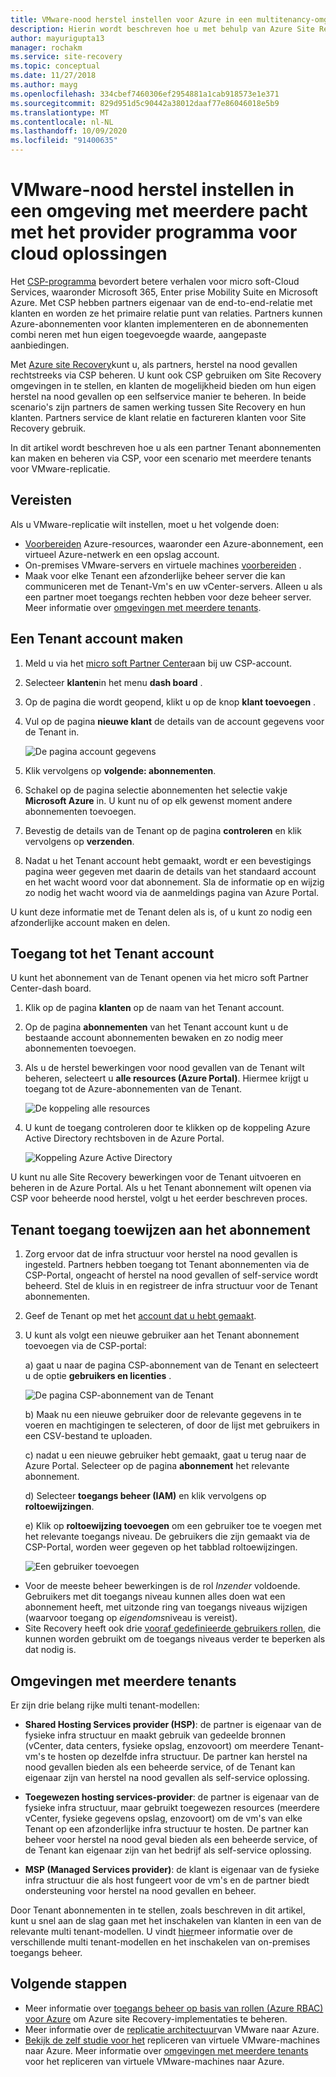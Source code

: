 ```yaml
---
title: VMware-nood herstel instellen voor Azure in een multitenancy-omgeving met Site Recovery en het programma Cloud Solution Provider (CSP) | Microsoft Docs
description: Hierin wordt beschreven hoe u met behulp van Azure Site Recovery VMware-herstel na nood gevallen instelt in een omgeving met meerdere tenants.
author: mayurigupta13
manager: rochakm
ms.service: site-recovery
ms.topic: conceptual
ms.date: 11/27/2018
ms.author: mayg
ms.openlocfilehash: 334cbef7460306ef2954881a1cab918573e1e371
ms.sourcegitcommit: 829d951d5c90442a38012daaf77e86046018e5b9
ms.translationtype: MT
ms.contentlocale: nl-NL
ms.lasthandoff: 10/09/2020
ms.locfileid: "91400635"
---
```

# <a name="set-up-vmware-disaster-recovery-in-a-multi-tenancy-environment-with-the-cloud-solution-provider-csp-program"></a>VMware-nood herstel instellen in een omgeving met meerdere pacht met het provider programma voor cloud oplossingen

Het [CSP-programma](https://partner.microsoft.com/cloud-solution-provider) bevordert betere verhalen voor micro soft-Cloud Services, waaronder Microsoft 365, Enter prise Mobility Suite en Microsoft Azure. Met CSP hebben partners eigenaar van de end-to-end-relatie met klanten en worden ze het primaire relatie punt van relaties. Partners kunnen Azure-abonnementen voor klanten implementeren en de abonnementen combi neren met hun eigen toegevoegde waarde, aangepaste aanbiedingen.

Met [Azure site Recovery](site-recovery-overview.md)kunt u, als partners, herstel na nood gevallen rechtstreeks via CSP beheren. U kunt ook CSP gebruiken om Site Recovery omgevingen in te stellen, en klanten de mogelijkheid bieden om hun eigen herstel na nood gevallen op een selfservice manier te beheren. In beide scenario's zijn partners de samen werking tussen Site Recovery en hun klanten. Partners service de klant relatie en factureren klanten voor Site Recovery gebruik.

In dit artikel wordt beschreven hoe u als een partner Tenant abonnementen kan maken en beheren via CSP, voor een scenario met meerdere tenants voor VMware-replicatie.

## <a name="prerequisites"></a>Vereisten

Als u VMware-replicatie wilt instellen, moet u het volgende doen:

- [Voorbereiden](tutorial-prepare-azure.md) Azure-resources, waaronder een Azure-abonnement, een virtueel Azure-netwerk en een opslag account.
- On-premises VMware-servers en virtuele machines [voorbereiden](vmware-azure-tutorial-prepare-on-premises.md) .
- Maak voor elke Tenant een afzonderlijke beheer server die kan communiceren met de Tenant-Vm's en uw vCenter-servers. Alleen u als een partner moet toegangs rechten hebben voor deze beheer server. Meer informatie over [omgevingen met meerdere tenants](vmware-azure-multi-tenant-overview.md).

## <a name="create-a-tenant-account"></a>Een Tenant account maken

1. Meld u via het [micro soft Partner Center](https://partnercenter.microsoft.com/)aan bij uw CSP-account.
2. Selecteer **klanten**in het menu **dash board** .
3. Op de pagina die wordt geopend, klikt u op de knop **klant toevoegen** .
4. Vul op de pagina **nieuwe klant** de details van de account gegevens voor de Tenant in.

    ![De pagina account gegevens](./media/vmware-azure-multi-tenant-csp-disaster-recovery/customer-add-filled.png)

5. Klik vervolgens op **volgende: abonnementen**.
6. Schakel op de pagina selectie abonnementen het selectie vakje **Microsoft Azure** in. U kunt nu of op elk gewenst moment andere abonnementen toevoegen.
7. Bevestig de details van de Tenant op de pagina **controleren** en klik vervolgens op **verzenden**.
8. Nadat u het Tenant account hebt gemaakt, wordt er een bevestigings pagina weer gegeven met daarin de details van het standaard account en het wacht woord voor dat abonnement. Sla de informatie op en wijzig zo nodig het wacht woord via de aanmeldings pagina van Azure Portal.

U kunt deze informatie met de Tenant delen als is, of u kunt zo nodig een afzonderlijke account maken en delen.

## <a name="access-the-tenant-account"></a>Toegang tot het Tenant account

U kunt het abonnement van de Tenant openen via het micro soft Partner Center-dash board.

1. Klik op de pagina **klanten** op de naam van het Tenant account.
2. Op de pagina **abonnementen** van het Tenant account kunt u de bestaande account abonnementen bewaken en zo nodig meer abonnementen toevoegen.
3. Als u de herstel bewerkingen voor nood gevallen van de Tenant wilt beheren, selecteert u **alle resources (Azure Portal)**. Hiermee krijgt u toegang tot de Azure-abonnementen van de Tenant.

    ![De koppeling alle resources](./media/vmware-azure-multi-tenant-csp-disaster-recovery/all-resources-select.png)  

4. U kunt de toegang controleren door te klikken op de koppeling Azure Active Directory rechtsboven in de Azure Portal.

    ![Koppeling Azure Active Directory](./media/vmware-azure-multi-tenant-csp-disaster-recovery/aad-admin-display.png)

U kunt nu alle Site Recovery bewerkingen voor de Tenant uitvoeren en beheren in de Azure Portal. Als u het Tenant abonnement wilt openen via CSP voor beheerde nood herstel, volgt u het eerder beschreven proces.

## <a name="assign-tenant-access-to-the-subscription"></a>Tenant toegang toewijzen aan het abonnement

1. Zorg ervoor dat de infra structuur voor herstel na nood gevallen is ingesteld. Partners hebben toegang tot Tenant abonnementen via de CSP-Portal, ongeacht of herstel na nood gevallen of self-service wordt beheerd. Stel de kluis in en registreer de infra structuur voor de Tenant abonnementen.
2. Geef de Tenant op met het [account dat u hebt gemaakt](#create-a-tenant-account).
3. U kunt als volgt een nieuwe gebruiker aan het Tenant abonnement toevoegen via de CSP-portal:

    a) gaat u naar de pagina CSP-abonnement van de Tenant en selecteert u de optie **gebruikers en licenties** .

      ![De pagina CSP-abonnement van de Tenant](./media/vmware-azure-multi-tenant-csp-disaster-recovery/users-and-licences.png)

    b) Maak nu een nieuwe gebruiker door de relevante gegevens in te voeren en machtigingen te selecteren, of door de lijst met gebruikers in een CSV-bestand te uploaden.
    
    c) nadat u een nieuwe gebruiker hebt gemaakt, gaat u terug naar de Azure Portal. Selecteer op de pagina **abonnement** het relevante abonnement.

    d) Selecteer **toegangs beheer (IAM)** en klik vervolgens op **roltoewijzingen**.

    e) Klik op **roltoewijzing toevoegen** om een gebruiker toe te voegen met het relevante toegangs niveau. De gebruikers die zijn gemaakt via de CSP-Portal, worden weer gegeven op het tabblad roltoewijzingen.

      ![Een gebruiker toevoegen](./media/vmware-azure-multi-tenant-csp-disaster-recovery/add-user-subscription.png)

- Voor de meeste beheer bewerkingen is de rol *Inzender* voldoende. Gebruikers met dit toegangs niveau kunnen alles doen wat een abonnement heeft, met uitzonde ring van toegangs niveaus wijzigen (waarvoor toegang op *eigendoms*niveau is vereist).
- Site Recovery heeft ook drie [vooraf gedefinieerde gebruikers rollen](site-recovery-role-based-linked-access-control.md), die kunnen worden gebruikt om de toegangs niveaus verder te beperken als dat nodig is.

## <a name="multi-tenant-environments"></a>Omgevingen met meerdere tenants

Er zijn drie belang rijke multi tenant-modellen:

* **Shared Hosting Services provider (HSP)**: de partner is eigenaar van de fysieke infra structuur en maakt gebruik van gedeelde bronnen (vCenter, data centers, fysieke opslag, enzovoort) om meerdere Tenant-vm's te hosten op dezelfde infra structuur. De partner kan herstel na nood gevallen bieden als een beheerde service, of de Tenant kan eigenaar zijn van herstel na nood gevallen als self-service oplossing.

* **Toegewezen hosting services-provider**: de partner is eigenaar van de fysieke infra structuur, maar gebruikt toegewezen resources (meerdere vCenter, fysieke gegevens opslag, enzovoort) om de vm's van elke Tenant op een afzonderlijke infra structuur te hosten. De partner kan beheer voor herstel na nood geval bieden als een beheerde service, of de Tenant kan eigenaar zijn van het bedrijf als self-service oplossing.

* **MSP (Managed Services provider)**: de klant is eigenaar van de fysieke infra structuur die als host fungeert voor de vm's en de partner biedt ondersteuning voor herstel na nood gevallen en beheer.

Door Tenant abonnementen in te stellen, zoals beschreven in dit artikel, kunt u snel aan de slag gaan met het inschakelen van klanten in een van de relevante multi tenant-modellen. U vindt [hier](vmware-azure-multi-tenant-overview.md)meer informatie over de verschillende multi tenant-modellen en het inschakelen van on-premises toegangs beheer.

## <a name="next-steps"></a>Volgende stappen
- Meer informatie over [toegangs beheer op basis van rollen (Azure RBAC) voor Azure](site-recovery-role-based-linked-access-control.md) om Azure site Recovery-implementaties te beheren.
- Meer informatie over de [replicatie architectuur](vmware-azure-architecture.md)van VMware naar Azure.
- [Bekijk de zelf studie voor het](vmware-azure-tutorial.md) repliceren van virtuele VMware-machines naar Azure.
Meer informatie over [omgevingen met meerdere tenants](vmware-azure-multi-tenant-overview.md) voor het repliceren van virtuele VMware-machines naar Azure.
